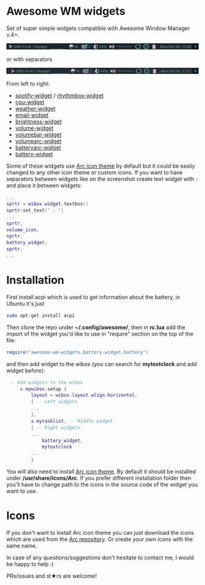 # Awesome WM widgets
 
Set of super simple widgets compatible with Awesome Window Manager v.4+. 

![screenshot](./screenshot.png)

or with separators

![screenshot](./screenshot_with_sprtrs.png)

From left to right:

- [spotify-widget](https://github.com/streetturtle/AwesomeWM/tree/master/spotify-widget) / [rhythmbox-widget](https://github.com/streetturtle/AwesomeWM/tree/master/rhythmbox-widget)
- [cpu-widget](https://github.com/streetturtle/AwesomeWM/tree/master/cpu-widget) 
- [weather-widget](https://github.com/streetturtle/AwesomeWM/tree/master/weather-widget)
- [email-widget](https://github.com/streetturtle/AwesomeWM/tree/master/email-widget)
- [brightness-widget](https://github.com/streetturtle/AwesomeWM/tree/master/brightness-widget)
- [volume-widget](https://github.com/streetturtle/AwesomeWM/tree/master/volume-widget)
- [volumebar-widget](https://github.com/streetturtle/AwesomeWM/tree/master/volumebar-widget) 
- [volumearc-widget](https://github.com/streetturtle/AwesomeWM/tree/master/volumearc-widget) 
- [batteryarc-widget](https://github.com/streetturtle/AwesomeWM/tree/master/batteryarc-widget) 
- [battery-widget](https://github.com/streetturtle/AwesomeWM/tree/master/battery-widget)

Some of these widgets use [Arc icon theme](https://github.com/horst3180/arc-icon-theme) by default but it could be easily 
changed to any other icon theme or custom icons. If you want to have separators between widgets like on the screenshot create text widget with ` : ` and place it between widgets:

```lua
...
sprtr = wibox.widget.textbox()
sprtr:set_text(" : ")
...
sprtr,
volume_icon,
sprtr,
battery_widget,
sprtr,
...
```

# Installation

First install acpi which is used to get information about the battery, in Ubuntu it's just

```bash
sudo apt-get install acpi
```

Then clone the repo under **~/.config/awesome/**, then in **rc.lua** add the import of the widget you'd like to use in "require" section on the top of the file:

```lua
require("awesome-wm-widgets.battery-widget.battery")
```

and then add widget to the wibox (you can search for **mytextclock** and add widget before):

```lua
 -- Add widgets to the wibox
     s.mywibox:setup {
         layout = wibox.layout.align.horizontal,
         { -- Left widgets
         ...
         },
         s.mytasklist, -- Middle widget
         { -- Right widgets
         ...
             battery_widget,
             mytextclock
         ...
         }
```

You will also need to install [Arc icon theme](https://github.com/horst3180/arc-icon-theme). By default it should be installed under **/usr/share/icons/Arc**. If you prefer different installation folder then you'll have to change path to the icons in the source code of the widget you want to use.

# Icons

If you don't want to install Arc icon theme you can just download the icons which are used from the [Arc repository](https://github.com/horst3180/arc-theme).
Or create your own icons with the same name.

In case of any questions/suggestions don't hesitate to contact me, I would be happy to help :)

PRs/issues and st★rs are welcome!
